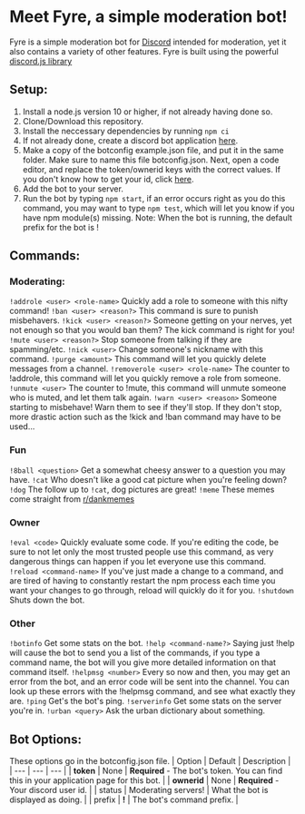 # Meet Fyre, a simple moderation bot!
Fyre is a simple moderation bot for [Discord](https://discordapp.com/) intended for moderation, yet it also contains a variety of other features. Fyre is built using the powerful [discord.js library](https://discord.js.org/)

## Setup:
1. Install a node.js version 10 or higher, if not already having done so.
2. Clone/Download this repository.
3. Install the neccessary dependencies by running `npm ci`
4. If not already done, create a discord bot application [here](https://discordapp.com/developers/applications/).
4. Make a copy of the botconfig example.json file, and put it in the same folder. Make sure to name this file botconfig.json. Next, open a code editor, and replace the token/ownerid keys with the correct values. If you don't know how to get your id, click [here](https://support.discordapp.com/hc/en-us/articles/206346498-Where-can-I-find-my-User-Server-Message-ID-).
5. Add the bot to your server.
6. Run the bot by typing `npm start`, if an error occurs right as you do this command, you may want to type `npm test`, which will let you know if you have npm module(s) missing. Note: When the bot is running, the default prefix for the bot is !

## Commands:

### Moderating:
`!addrole <user> <role-name>` Quickly add a role to someone with this nifty command!
`!ban <user> <reason?>` This command is sure to punish misbehavers.
`!kick <user> <reason?>` Someone getting on your nerves, yet not enough so that you would ban them? The kick command is right for you!
`!mute <user> <reason?>` Stop someone from talking if they are spamming/etc.
`!nick <user>` Change someone's nickname with this command.
`!purge <amount>` This command will let you quickly delete messages from a channel.
`!removerole <user> <role-name>` The counter to !addrole, this command will let you quickly remove a role from someone.
`!unmute <user>` The counter to !mute, this command will unmute someone who is muted, and let them talk again.
`!warn <user> <reason>` Someone starting to misbehave! Warn them to see if they'll stop. If they don't stop, more drastic action such as the !kick and !ban command may have to be used...
### Fun
`!8ball <question>` Get a somewhat cheesy answer to a question you may have.
`!cat` Who doesn't like a good cat picture when you're feeling down?
`!dog` The follow up to `!cat`, dog pictures are great!
`!meme` These memes come straight from [r/dankmemes](reddit.com/r/dankmemes/)
### Owner
`!eval <code>` Quickly evaluate some code. If you're editing the code, be sure to not let only the most trusted people use this command, as very dangerous things can happen if you let everyone use this command.
`!reload <command-name>` If you've just made a change to a command, and are tired of having to constantly restart the npm process each time you want your changes to go through, reload will quickly do it for you.
`!shutdown` Shuts down the bot.
### Other
`!botinfo` Get some stats on the bot.
`!help <command-name?>` Saying just !help will cause the bot to send you a list of the commands, if you type a command name, the bot will you give more detailed information on that command itself.
`!helpmsg <number>` Every so now and then, you may get an error from the bot, and an error code will be sent into the channel. You can look up these errors with the !helpmsg command, and see what exactly they are.
`!ping` Get's the bot's ping.
`!serverinfo` Get some stats on the server you're in.
`!urban <query>` Ask the urban dictionary about something.

## Bot Options:
These options go in the botconfig.json file.
| Option | Default | Description |
| --- | --- | --- |
| **token** | None | **Required** - The bot's token. You can find this in your application page for this bot. |
| **ownerid** | None | **Required** - Your discord user id. |
| status | Moderating servers! | What the bot is displayed as doing. |
| prefix | **!** | The bot's command prefix. |
